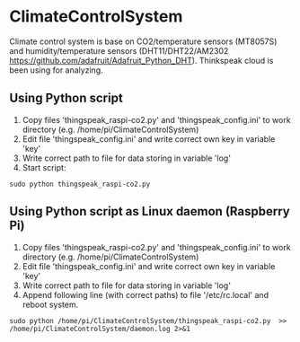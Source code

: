 # ClimateControlSystem
Climate control system is base on CO2/temperature sensors (MT8057S) and humidity/temperature sensors (DHT11/DHT22/AM2302 https://github.com/adafruit/Adafruit_Python_DHT). Thinkspeak cloud is been using for analyzing. 

## Using Python script

1. Copy files 'thingspeak_raspi-co2.py' and 'thingspeak_config.ini' to work directory (e.g. /home/pi/ClimateControlSystem)
1. Edit file 'thingspeak_config.ini' and write correct own key in variable 'key'
1. Write correct path to file for data storing in variable 'log'
1. Start script:

```
sudo python thingspeak_raspi-co2.py
```

## Using Python script as Linux daemon (Raspberry Pi)

1. Copy files 'thingspeak_raspi-co2.py' and 'thingspeak_config.ini' to work directory (e.g. /home/pi/ClimateControlSystem)
1. Edit file 'thingspeak_config.ini' and write correct own key in variable 'key'
1. Write correct path to file for data storing in variable 'log'
1. Append following line (with correct paths) to file '/etc/rc.local' and reboot system.

```
sudo python /home/pi/ClimateControlSystem/thingspeak_raspi-co2.py  >> /home/pi/ClimateControlSystem/daemon.log 2>&1
```
